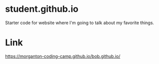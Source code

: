 # student.github.io
Starter code for website where I'm going to talk about my favorite things.

# Link
https://morganton-coding-camp.github.io/bob.github.io/
